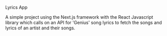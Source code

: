Lyrics App

A simple project using the Next.js framework with the React Javascript library which calls on an API for 'Genius' song lyrics to fetch the songs and lyrics of an artist and their songs. 
